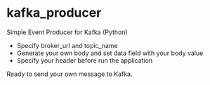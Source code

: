 # kafka_producer
Simple Event Producer for Kafka (Python)

- Specify broker_url and topic_name
- Generate your own body and set data field with your body value
- Specify your header before run the application
 
Ready to send your own message to Kafka.
